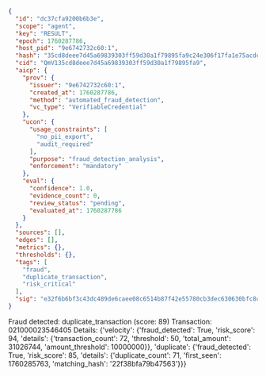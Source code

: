 ```json
{
  "id": "dc37cfa9200b6b3e",
  "scope": "agent",
  "key": "RESULT",
  "epoch": 1760287786,
  "host_pid": "9e6742732c60:1",
  "hash": "35cd8deee7d45a69839303ff59d30a1f79895fa9c24e306f17fa1e75acdcae12",
  "cid": "QmV135cd8deee7d45a69839303ff59d30a1f79895fa9",
  "aicp": {
    "prov": {
      "issuer": "9e6742732c60:1",
      "created_at": 1760287786,
      "method": "automated_fraud_detection",
      "vc_type": "VerifiableCredential"
    },
    "ucon": {
      "usage_constraints": [
        "no_pii_export",
        "audit_required"
      ],
      "purpose": "fraud_detection_analysis",
      "enforcement": "mandatory"
    },
    "eval": {
      "confidence": 1.0,
      "evidence_count": 0,
      "review_status": "pending",
      "evaluated_at": 1760287786
    }
  },
  "sources": [],
  "edges": [],
  "metrics": {},
  "thresholds": {},
  "tags": [
    "fraud",
    "duplicate_transaction",
    "risk_critical"
  ],
  "sig": "e32f6b6bf3c43dc489de6caee08c6514b87f42e55780cb3dec630630bfc8c31b"
}
```

Fraud detected: duplicate_transaction (score: 89)
Transaction: 021000023546405
Details: {'velocity': {'fraud_detected': True, 'risk_score': 94, 'details': {'transaction_count': 72, 'threshold': 50, 'total_amount': 31026744, 'amount_threshold': 10000000}}, 'duplicate': {'fraud_detected': True, 'risk_score': 85, 'details': {'duplicate_count': 71, 'first_seen': 1760285763, 'matching_hash': '22f38bfa79b47563'}}}